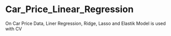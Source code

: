# Car_Price_Linear_Regression
On Car Price Data, Liner Regression, Ridge, Lasso and Elastik Model is used with CV

